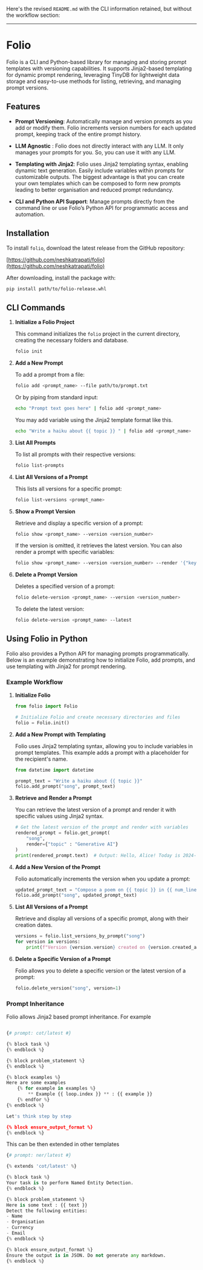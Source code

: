 Here's the revised `README.md` with the CLI information retained, but without the workflow section:

---

# Folio

Folio is a CLI and Python-based library for managing and storing prompt templates with versioning capabilities. It supports Jinja2-based templating for dynamic prompt rendering, leveraging TinyDB for lightweight data storage and easy-to-use methods for listing, retrieving, and managing prompt versions.

## Features
* **Prompt Versioning**: Automatically manage and version prompts as you add or modify them. Folio increments version numbers for each updated prompt, keeping track of the entire prompt history.

* **LLM Agnostic** : Folio does not directly interact with any LLM. It only manages your prompts for you. So, you can use it with any LLM. 

* **Templating with Jinja2**: Folio uses Jinja2 templating syntax, enabling dynamic text generation. Easily include variables within prompts for customizable outputs. The biggest advantage is that you can create your own templates which can be composed to form new prompts leading to better organisation and reduced prompt redundancy. 

* **CLI and Python API Support**: Manage prompts directly from the command line or use Folio’s Python API for programmatic access and automation.



## Installation

To install `folio`, download the latest release from the GitHub repository:

[https://github.com/neshkatrapati/folio](https://github.com/neshkatrapati/folio)

After downloading, install the package with:

```bash
pip install path/to/folio-release.whl
```

## CLI Commands

1. **Initialize a Folio Project**

   This command initializes the `folio` project in the current directory, creating the necessary folders and database.

   ```bash
   folio init
   ```

2. **Add a New Prompt**

   To add a prompt from a file:

   ```bash
   folio add <prompt_name> --file path/to/prompt.txt
   ```

   Or by piping from standard input:

   ```bash
   echo "Prompt text goes here" | folio add <prompt_name>
   ```

   You may add variable using the Jinja2 template format like this. 

   ```bash
   echo "Write a haiku about {{ topic }} " | folio add <prompt_name>
   ```


3. **List All Prompts**

   To list all prompts with their respective versions:

   ```bash
   folio list-prompts
   ```

4. **List All Versions of a Prompt**

   This lists all versions for a specific prompt:

   ```bash
   folio list-versions <prompt_name>
   ```

5. **Show a Prompt Version**

   Retrieve and display a specific version of a prompt:

   ```bash
   folio show <prompt_name> --version <version_number>
   ```

   If the version is omitted, it retrieves the latest version. You can also render a prompt with specific variables:

   ```bash
   folio show <prompt_name> --version <version_number> --render '{"key": "value"}'
   ```

6. **Delete a Prompt Version**

   Deletes a specified version of a prompt:

   ```bash
   folio delete-version <prompt_name> --version <version_number>
   ```

   To delete the latest version:

   ```bash
   folio delete-version <prompt_name> --latest
   ```

## Using Folio in Python

Folio also provides a Python API for managing prompts programmatically. Below is an example demonstrating how to initialize Folio, add prompts, and use templating with Jinja2 for prompt rendering.

### Example Workflow

1. **Initialize Folio**

   ```python
   from folio import Folio

   # Initialize Folio and create necessary directories and files
   folio = Folio.init()
   ```

2. **Add a New Prompt with Templating**

   Folio uses Jinja2 templating syntax, allowing you to include variables in prompt templates. This example adds a prompt with a placeholder for the recipient's name.

   ```python
   from datetime import datetime

   prompt_text = "Write a haiku about {{ topic }}"
   folio.add_prompt("song", prompt_text)
   ```

3. **Retrieve and Render a Prompt**

   You can retrieve the latest version of a prompt and render it with specific values using Jinja2 syntax.

   ```python
   # Get the latest version of the prompt and render with variables
   rendered_prompt = folio.get_prompt(
       "song",
       render={"topic" : "Generative AI"}
   )
   print(rendered_prompt.text)  # Output: Hello, Alice! Today is 2024-11-03.
   ```

4. **Add a New Version of the Prompt**

   Folio automatically increments the version when you update a prompt:

   ```python
   updated_prompt_text = "Compose a poem on {{ topic }} in {{ num_lines }} lines"
   folio.add_prompt("song", updated_prompt_text)
   ```

5. **List All Versions of a Prompt**

   Retrieve and display all versions of a specific prompt, along with their creation dates.

   ```python
   versions = folio.list_versions_by_prompt("song")
   for version in versions:
       print(f"Version {version.version} created on {version.created_at}")
   ```

6. **Delete a Specific Version of a Prompt**

   Folio allows you to delete a specific version or the latest version of a prompt:

   ```python
   folio.delete_version("song", version=1)
   ```

### Prompt Inheritance

Folio allows Jinja2 based prompt inheritance. For example

```python

{# prompt: cot/latest #}

{% block task %}
{% endblock %}

{% block problem_statement %}
{% endblock %}

{% block examples %}
Here are some examples
    {% for example in examples %}
        ** Example {{ loop.index }} ** : {{ example }}
    {% endfor %}
{% endblock %}

Let's think step by step

{% block ensure_output_format %}
{% endblock %}
```

This can be then extended in other templates

```python
{# prompt: ner/latest #}

{% extends 'cot/latest' %}

{% block task %}
Your task is to perform Named Entity Detection.
{% endblock %}

{% block problem_statement %}
Here is some text : {{ text }}
Detect the following entities:
- Name
- Organisation
- Currency
- Email
{% endblock %}

{% block ensure_output_format %}
Ensure the output is in JSON. Do not generate any markdown.
{% endblock %}

```

